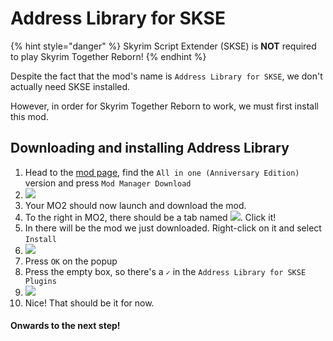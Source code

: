 # Address Library for SKSE

{% hint style="danger" %}
Skyrim Script Extender (SKSE) is **NOT** required to play Skyrim Together Reborn!
{% endhint %}

Despite the fact that the mod's name is `Address Library for SKSE`, we don't actually need SKSE installed.

However, in order for Skyrim Together Reborn to work, we must first install this mod.

## Downloading and installing Address Library

1. Head to the [mod page](https://www.nexusmods.com/skyrimspecialedition/mods/32444?tab=files), find the `All in one (Anniversary Edition)` version and press `Mod Manager Download`
2. ![](https://i.imgur.com/0OeRofe.png)
3. Your MO2 should now launch and download the mod.
4. To the right in MO2, there should be a tab named ![](https://i.imgur.com/z5YgMU2.png). Click it!
5. In there will be the mod we just downloaded. Right-click on it and select `Install`
6. ![](https://i.imgur.com/VBJEQeG.png)
7. Press `OK` on the popup
8. Press the empty box, so there's a `✓` in the `Address Library for SKSE Plugins`
9. ![](https://i.imgur.com/cYnWF14.gif)
10. Nice! That should be it for now.

#### Onwards to the next step!
